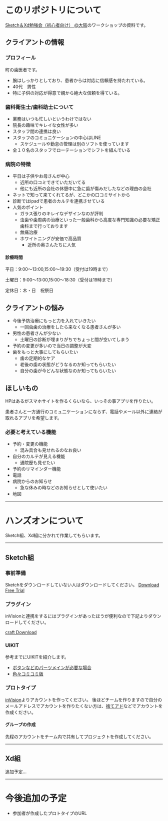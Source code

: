 # このリポジトリについて

[Sketch＆Xd勉強会（初心者向け） @大阪](https://meetinz.connpass.com/event/48111/)のワークショップの資料です。

## クライアントの情報

### プロフィール
町の歯医者です。
- 腕はしっかりとしており、患者からは対応に信頼感を持たれている。
- 40代　男性
-  特に子供の対応が得意で親から絶大な信頼を得ている。

### 歯科衛生士/歯科助士について
- 業務はいつも忙しいというわけではない
- 院長の趣味でキレイな女性が多い
- スタッフ間の連携は良い
- スタッフのコミュニケーションの中心はLINE
  - スケジュールや勤怠の管理は別のソフトを使っています
- 全１０名のスタッフでローテーションでシフトを組んでいる

### 病院の特徴
- 平日は子供やお母さんが中心
  - 近所の口コミできていただいてる
  - 他にも近所の会社の休憩中に急に歯が傷みだしたなどの理由の会社
- ネットで知って来てくれてるが、どこかの口コミサイトから
- 診断ではipadで患者のカルテを連携させている
- 人気のポイント
  - ガラス張りのキレイなデザインなのが評判
  - 虫歯や歯周病の治療といった一般歯科から高度な専門知識の必要な矯正歯科まで行っております
  - 無痛治療
  - ホワイトニングが安価で高品質
    - 近所の奥さんたちに人気

#### 診療時間
平日：9:00〜13:00,15:00〜19:30（受付は19時まで）

土曜日：9:00〜13:00,15:00〜18:30（受付は19時まで）

定休日：木・日　祝祭日
 

## クライアントの悩み
- 今後予防治療にもっと力を入れていきたい
  - 一回虫歯の治療をしたら来なくなる患者さんが多い
- 男性の患者さんが少ない
  - 土曜日の診断が埋まりがちでちょっと間が空いてしまう
- 予約の変更が多いので当日の調整が大変
- 歯をもっと大事にしてもらいたい
  - 歯の定期的なケア
  - 老後の歯の状態がどうなるのか知ってもらいたい
  - 自分の歯が今どんな状態なのか知ってもらいたい


## ほしいもの
HPはあるがスマホサイトを作るくらいなら、いっその事アプリを作りたい。

患者さんと一方通行のコミュ二ケーションにならず、電話やメール以外に連絡が取れるアプリを希望します。

### 必要と考えている機能
- 予約・変更の機能
  - 混み具合も見せれるのなお良い
- 自分のカルテが見える機能
  - 通院歴も見せたい
- 予約のリマインダー機能
- 電話
- 病院からのお知らせ
  - 急な休みの時などのお知らせとして使いたい
- 地図

---
# ハンズオンについて

Sketch組、Xd組に分かれて作業してもらいます。

---
## Sketch組

### 事前準備
Sketchをダウンロードしていない人はダウンロードしてください。
[Download Free Trial](https://www.sketchapp.com/)

### プラグイン
inVisionと連携をするにはプラグインがあったほうが便利なので下記よりダウンロードしてください。

[craft Download](https://www.invisionapp.com/craft)

### UIKIT
参考までにUIKITを紹介します。



- [ボタンなどのパーツメインが必要な場合](ww.sketchappsources.com/free-source/1979-wirebase-wireframing-kit-sketch-freebie-resource.html)
- [色々コミコミ版](https://www.sketchappsources.com/resource/download-1823.html)

### プロトタイプ
[inVision](https://projects.invisionapp.com/d/signup)よりアカウントを作ってください。
後ほどチームを作りますので自分のメールアドレスでアカウントを作りたくない方は、[捨てアド](http://sute.jp/)などでアカウントを作成ください。

#### グループの作成
先程のアカウントをチーム内で共有してプロジェクトを作成してください。

----

## Xd組

追加予定…


---

# 今後追加の予定
- 参加者が作成したプロトタイプのURL




